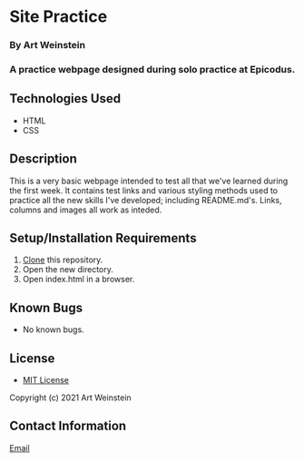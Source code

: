 # Site Practice

### By Art Weinstein

### A practice webpage designed during solo practice at Epicodus. 
## Technologies Used

* HTML
* CSS

## Description

This is a very basic webpage intended to test all that we've learned during the first week. It contains test links and various styling methods used to practice all the new skills I've developed; including README.md's. Links, columns and images all work as inteded. 


## Setup/Installation Requirements

1. [Clone](https://docs.github.com/en/github/creating-cloning-and-archiving-repositories/cloning-a-repository-from-github/cloning-a-repository) this repository.
2. Open the new directory.
3. Open index.html in a browser.

## Known Bugs

* No known bugs. 

## License

* [MIT License](https://opensource.org/licenses/MIT)

Copyright (c) 2021 Art Weinstein

## Contact Information

[Email](artur.weinstein@gmail.com)